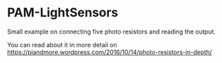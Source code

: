 # PAM-LightSensors

Small example on connecting five photo resistors and reading the output.

You can read about it in more detail on https://piandmore.wordpress.com/2016/10/14/photo-resistors-in-depth/
